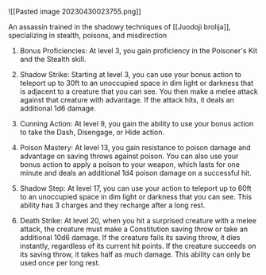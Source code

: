 ![[Pasted image 20230430023755.png]]

An assassin trained in the shadowy techniques of [[Juodoji brolija]], specializing in stealth, poisons, and misdirection

1.  Bonus Proficiencies: At level 3, you gain proficiency in the Poisoner's Kit and the Stealth skill.
    
2.  Shadow Strike: Starting at level 3, you can use your bonus action to teleport up to 30ft to an unoccupied space in dim light or darkness that is adjacent to a creature that you can see. You then make a melee attack against that creature with advantage. If the attack hits, it deals an additional 1d6 damage.
    
3.  Cunning Action: At level 9, you gain the ability to use your bonus action to take the Dash, Disengage, or Hide action.
    
4.  Poison Mastery: At level 13, you gain resistance to poison damage and advantage on saving throws against poison. You can also use your bonus action to apply a poison to your weapon, which lasts for one minute and deals an additional 1d4 poison damage on a successful hit.
    
5.  Shadow Step: At level 17, you can use your action to teleport up to 60ft to an unoccupied space in dim light or darkness that you can see. This ability has 3 charges and they recharge after a long rest.
    
6.  Death Strike: At level 20, when you hit a surprised creature with a melee attack, the creature must make a Constitution saving throw or take an additional 10d6 damage. If the creature fails its saving throw, it dies instantly, regardless of its current hit points. If the creature succeeds on its saving throw, it takes half as much damage. This ability can only be used once per long rest.